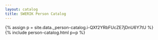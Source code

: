 ```yaml
---
layout: catalog
title: SWERIK Person Catalog
---
```

{% assign p = site.data._person-catalog.i-QXf2YRbFUcZE7jDnU6Y7tU %}
{% include person-catalog.html p=p %}

